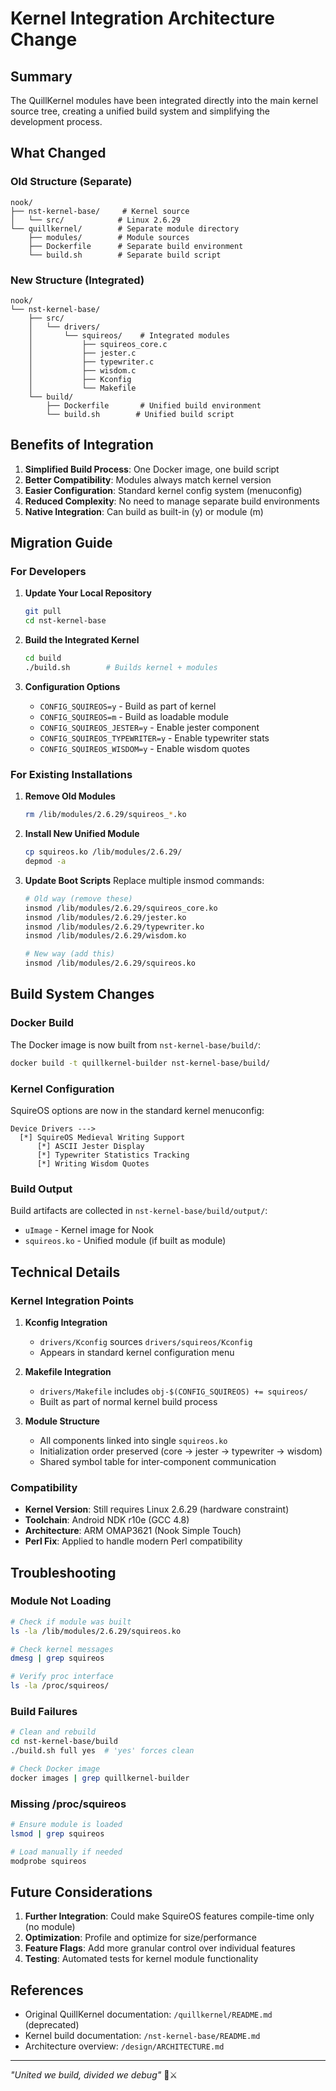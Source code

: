 # Kernel Integration Architecture Change

## Summary

The QuillKernel modules have been integrated directly into the main kernel source tree, creating a unified build system and simplifying the development process.

## What Changed

### Old Structure (Separate)
```
nook/
├── nst-kernel-base/     # Kernel source
│   └── src/            # Linux 2.6.29
└── quillkernel/        # Separate module directory
    ├── modules/        # Module sources
    ├── Dockerfile      # Separate build environment
    └── build.sh        # Separate build script
```

### New Structure (Integrated)
```
nook/
└── nst-kernel-base/
    ├── src/
    │   └── drivers/
    │       └── squireos/    # Integrated modules
    │           ├── squireos_core.c
    │           ├── jester.c
    │           ├── typewriter.c
    │           ├── wisdom.c
    │           ├── Kconfig
    │           └── Makefile
    └── build/
        ├── Dockerfile       # Unified build environment
        └── build.sh        # Unified build script
```

## Benefits of Integration

1. **Simplified Build Process**: One Docker image, one build script
2. **Better Compatibility**: Modules always match kernel version
3. **Easier Configuration**: Standard kernel config system (menuconfig)
4. **Reduced Complexity**: No need to manage separate build environments
5. **Native Integration**: Can build as built-in (y) or module (m)

## Migration Guide

### For Developers

1. **Update Your Local Repository**
   ```bash
   git pull
   cd nst-kernel-base
   ```

2. **Build the Integrated Kernel**
   ```bash
   cd build
   ./build.sh        # Builds kernel + modules
   ```

3. **Configuration Options**
   - `CONFIG_SQUIREOS=y` - Build as part of kernel
   - `CONFIG_SQUIREOS=m` - Build as loadable module
   - `CONFIG_SQUIREOS_JESTER=y` - Enable jester component
   - `CONFIG_SQUIREOS_TYPEWRITER=y` - Enable typewriter stats
   - `CONFIG_SQUIREOS_WISDOM=y` - Enable wisdom quotes

### For Existing Installations

1. **Remove Old Modules**
   ```bash
   rm /lib/modules/2.6.29/squireos_*.ko
   ```

2. **Install New Unified Module**
   ```bash
   cp squireos.ko /lib/modules/2.6.29/
   depmod -a
   ```

3. **Update Boot Scripts**
   Replace multiple insmod commands:
   ```bash
   # Old way (remove these)
   insmod /lib/modules/2.6.29/squireos_core.ko
   insmod /lib/modules/2.6.29/jester.ko
   insmod /lib/modules/2.6.29/typewriter.ko
   insmod /lib/modules/2.6.29/wisdom.ko
   
   # New way (add this)
   insmod /lib/modules/2.6.29/squireos.ko
   ```

## Build System Changes

### Docker Build
The Docker image is now built from `nst-kernel-base/build/`:
```bash
docker build -t quillkernel-builder nst-kernel-base/build/
```

### Kernel Configuration
SquireOS options are now in the standard kernel menuconfig:
```
Device Drivers --->
  [*] SquireOS Medieval Writing Support
      [*] ASCII Jester Display
      [*] Typewriter Statistics Tracking
      [*] Writing Wisdom Quotes
```

### Build Output
Build artifacts are collected in `nst-kernel-base/build/output/`:
- `uImage` - Kernel image for Nook
- `squireos.ko` - Unified module (if built as module)

## Technical Details

### Kernel Integration Points

1. **Kconfig Integration**
   - `drivers/Kconfig` sources `drivers/squireos/Kconfig`
   - Appears in standard kernel configuration menu

2. **Makefile Integration**
   - `drivers/Makefile` includes `obj-$(CONFIG_SQUIREOS) += squireos/`
   - Built as part of normal kernel build process

3. **Module Structure**
   - All components linked into single `squireos.ko`
   - Initialization order preserved (core → jester → typewriter → wisdom)
   - Shared symbol table for inter-component communication

### Compatibility

- **Kernel Version**: Still requires Linux 2.6.29 (hardware constraint)
- **Toolchain**: Android NDK r10e (GCC 4.8)
- **Architecture**: ARM OMAP3621 (Nook Simple Touch)
- **Perl Fix**: Applied to handle modern Perl compatibility

## Troubleshooting

### Module Not Loading
```bash
# Check if module was built
ls -la /lib/modules/2.6.29/squireos.ko

# Check kernel messages
dmesg | grep squireos

# Verify proc interface
ls -la /proc/squireos/
```

### Build Failures
```bash
# Clean and rebuild
cd nst-kernel-base/build
./build.sh full yes  # 'yes' forces clean

# Check Docker image
docker images | grep quillkernel-builder
```

### Missing /proc/squireos
```bash
# Ensure module is loaded
lsmod | grep squireos

# Load manually if needed
modprobe squireos
```

## Future Considerations

1. **Further Integration**: Could make SquireOS features compile-time only (no module)
2. **Optimization**: Profile and optimize for size/performance
3. **Feature Flags**: Add more granular control over individual features
4. **Testing**: Automated tests for kernel module functionality

## References

- Original QuillKernel documentation: `/quillkernel/README.md` (deprecated)
- Kernel build documentation: `/nst-kernel-base/README.md`
- Architecture overview: `/design/ARCHITECTURE.md`

---

*"United we build, divided we debug"* 🏰⚔️